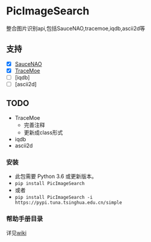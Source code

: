 # PicImageSearch
整合图片识别api,包括SauceNAO,tracemoe,iqdb,ascii2d等
## 支持
- [x] [SauceNAO](https://saucenao.com/)
- [x] [TraceMoe](https://trace.moe/)
- [ ] [iqdb]
- [ ] [ascii2d]
## TODO
  - TraceMoe
    - 完善注释
    - 更新成class形式
  - iqdb
  - ascii2d
### 安装
- 此包需要 Python 3.6 或更新版本。
- `pip install PicImageSearch`
- 或者
- `pip install PicImageSearch -i https://pypi.tuna.tsinghua.edu.cn/simple`

### 帮助手册目录
  详见[wiki](https://github.com/kitUIN/PicImageSearch/wiki/)